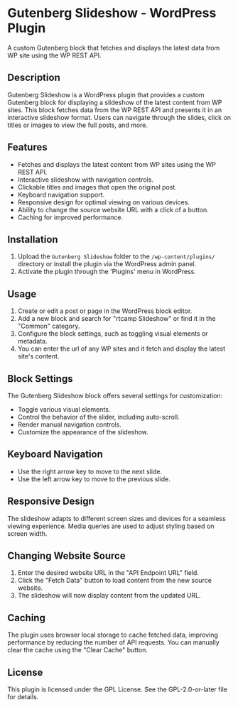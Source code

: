 # Gutenberg Slideshow - WordPress Plugin

A custom Gutenberg block that fetches and displays the latest data from WP site using the WP REST API.

## Description

Gutenberg Slideshow is a WordPress plugin that provides a custom Gutenberg block for displaying a slideshow of the latest content from WP sites. This block fetches data from the WP REST API and presents it in an interactive slideshow format. Users can navigate through the slides, click on titles or images to view the full posts, and more.

## Features

- Fetches and displays the latest content from WP sites using the WP REST API.
- Interactive slideshow with navigation controls.
- Clickable titles and images that open the original post.
- Keyboard navigation support.
- Responsive design for optimal viewing on various devices.
- Ability to change the source website URL with a click of a button.
- Caching for improved performance.

## Installation

1. Upload the `Gutenberg Slideshow` folder to the `/wp-content/plugins/` directory or install the plugin via the WordPress admin panel.
2. Activate the plugin through the 'Plugins' menu in WordPress.

## Usage

1. Create or edit a post or page in the WordPress block editor.
2. Add a new block and search for "rtcamp Slideshow" or find it in the "Common" category.
3. Configure the block settings, such as toggling visual elements or metadata.
4. You can enter the url of any WP sites and it fetch and display the latest site's content.

## Block Settings

The Gutenberg Slideshow block offers several settings for customization:

- Toggle various visual elements.
- Control the behavior of the slider, including auto-scroll.
- Render manual navigation controls.
- Customize the appearance of the slideshow.

## Keyboard Navigation

- Use the right arrow key to move to the next slide.
- Use the left arrow key to move to the previous slide.

## Responsive Design

The slideshow adapts to different screen sizes and devices for a seamless viewing experience. Media queries are used to adjust styling based on screen width.

## Changing Website Source

1. Enter the desired website URL in the "API Endpoint URL" field.
2. Click the "Fetch Data" button to load content from the new source website.
3. The slideshow will now display content from the updated URL.

## Caching

The plugin uses browser local storage to cache fetched data, improving performance by reducing the number of API requests. You can manually clear the cache using the "Clear Cache" button.

## License

This plugin is licensed under the GPL License. See the GPL-2.0-or-later file for details.
